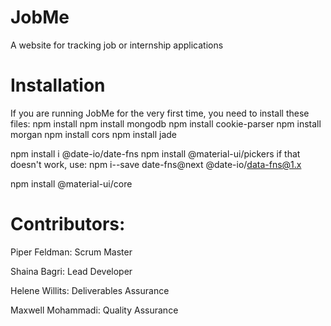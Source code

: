# JobMe
A website for tracking job or internship applications

# Installation

If you are running JobMe for the very first time, you need to install these files:
npm install
npm install mongodb
npm install cookie-parser
npm install morgan
npm install cors
npm install jade

npm install i @date-io/date-fns
npm install @material-ui/pickers
if that doesn't work, use:
npm i--save date-fns@next @date-io/data-fns@1.x

npm install @material-ui/core

# Contributors:

Piper Feldman: Scrum Master

Shaina Bagri: Lead Developer

Helene Willits: Deliverables Assurance

Maxwell Mohammadi: Quality Assurance
